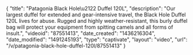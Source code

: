 {
    "title": "Patagonia Black Hole\u2122 Duffel 120L",
    "description": "Our largest duffel for extended and gear-intensive travel, the Black Hole Duffel 120L lives for abuse. Rugged and highly weather-resistant, this burly duffel bag will protect your equipment from spitting camels and all forms of insult.",
    "videoid": "87551413",
    "date_created": "1436216304",
    "date_modified": "1491245193",
    "type": "captivate",
    "layout": "video",
    "url": "\/v\/patagonia-black-hole-duffel-120l\/87551413"
}